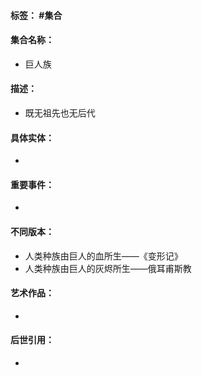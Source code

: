 #### 标签： #集合
#### 集合名称：
- 巨人族
#### 描述：
- 既无祖先也无后代
#### 具体实体：
- 
#### 重要事件：
- 
#### 不同版本：
- 人类种族由巨人的血所生——《变形记》
- 人类种族由巨人的灰烬所生——俄耳甫斯教
#### 艺术作品：
- 
#### 后世引用：
- 